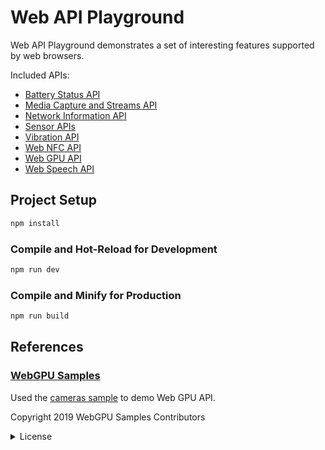 # Web API Playground
Web API Playground demonstrates a set of interesting features supported by web browsers.

Included APIs:
- [Battery Status API](https://developer.mozilla.org/en-US/docs/Web/API/Battery_Status_API)
- [Media Capture and Streams API](https://developer.mozilla.org/en-US/docs/Web/API/Media_Capture_and_Streams_API)
- [Network Information API](https://developer.mozilla.org/en-US/docs/Web/API/Network_Information_API)
- [Sensor APIs](https://developer.mozilla.org/en-US/docs/Web/API/Sensor_APIs)
- [Vibration API](https://developer.mozilla.org/en-US/docs/Web/API/Vibration_API)
- [Web NFC API](https://developer.mozilla.org/en-US/docs/Web/API/Web_NFC_API)
- [Web GPU API](https://developer.mozilla.org/en-US/docs/Web/API/WebGPU_API)
- [Web Speech API](https://developer.mozilla.org/en-US/docs/Web/API/Web_Speech_API)

## Project Setup

```sh
npm install
```

### Compile and Hot-Reload for Development

```sh
npm run dev
```

### Compile and Minify for Production

```sh
npm run build
```

## References
### [WebGPU Samples](https://github.com/webgpu/webgpu-samples)
Used the [cameras sample](https://github.com/webgpu/webgpu-samples/tree/main/sample/cameras) to demo Web GPU API.

Copyright 2019 WebGPU Samples Contributors

<details>
<summary>License</summary>
Redistribution and use in source and binary forms, with or without modification, are permitted provided that the following conditions are met:

1. Redistributions of source code must retain the above copyright notice, this list of conditions and the following disclaimer.

2. Redistributions in binary form must reproduce the above copyright notice, this list of conditions and the following disclaimer in the documentation and/or other materials provided with the distribution.

3. Neither the name of the copyright holder nor the names of its contributors may be used to endorse or promote products derived from this software without specific prior written permission.

THIS SOFTWARE IS PROVIDED BY THE COPYRIGHT HOLDERS AND CONTRIBUTORS "AS IS" AND ANY EXPRESS OR IMPLIED WARRANTIES, INCLUDING, BUT NOT LIMITED TO, THE IMPLIED WARRANTIES OF MERCHANTABILITY AND FITNESS FOR A PARTICULAR PURPOSE ARE DISCLAIMED. IN NO EVENT SHALL THE COPYRIGHT HOLDER OR CONTRIBUTORS BE LIABLE FOR ANY DIRECT, INDIRECT, INCIDENTAL, SPECIAL, EXEMPLARY, OR CONSEQUENTIAL DAMAGES (INCLUDING, BUT NOT LIMITED TO, PROCUREMENT OF SUBSTITUTE GOODS OR SERVICES; LOSS OF USE, DATA, OR PROFITS; OR BUSINESS INTERRUPTION) HOWEVER CAUSED AND ON ANY THEORY OF LIABILITY, WHETHER IN CONTRACT, STRICT LIABILITY, OR TORT (INCLUDING NEGLIGENCE OR OTHERWISE) ARISING IN ANY WAY OUT OF THE USE OF THIS SOFTWARE, EVEN IF ADVISED OF THE POSSIBILITY OF SUCH DAMAGE.
</details>